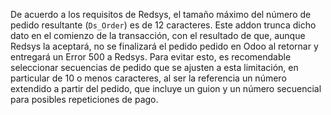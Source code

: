 De acuerdo a los requisitos de Redsys, el tamaño máximo del número de
pedido resultante (`Ds_Order`) es de 12 caracteres. Este addon trunca
dicho dato en el comienzo de la transacción, con el resultado de que,
aunque Redsys la aceptará, no se finalizará el pedido pedido en Odoo al
retornar y entregará un Error 500 a Redsys. Para evitar esto, es
recomendable seleccionar secuencias de pedido que se ajusten a esta
limitación, en particular de 10 o menos caracteres, al ser la referencia
un número extendido a partir del pedido, que incluye un guion y un
número secuencial para posibles repeticiones de pago.
